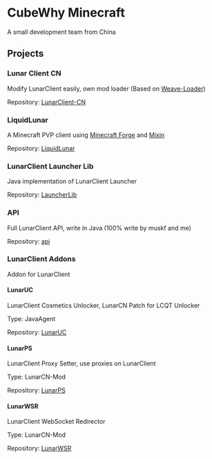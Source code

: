 # CubeWhy Minecraft

A small development team from China

## Projects

### Lunar Client CN

Modify LunarClient easily, own mod loader (Based on [Weave-Loader](https://github.com/Weave-MC))

Repository: [LunarClient-CN](https://github.com/CubeWhyMC/LunarClient-CN)

### LiquidLunar

A Minecraft PVP client using [Minecraft Forge](https://files.minecraftforge.net) and [Mixin](https://github.com/SpongePowered/Mixin/)

Repository: [LiquidLunar](https://github.com/CubeWhyMC/LiquidLunar)

### LunarClient Launcher Lib

Java implementation of LunarClient Launcher

Repository: [LauncherLib](https://github.com/CubeWhyMC/LauncherLib)

### API

Full LunarClient API, write in Java (100% write by muskf and me)

Repository: [api](https://github.com/CubeWhyMC/api)

### LunarClient Addons

Addon for LunarClient

#### LunarUC

LunarClient Cosmetics Unlocker, LunarCN Patch for LCQT Unlocker

Type: JavaAgent

Repository: [LunarUC](https://github.com/CubeWhyMC/LunarUC)

#### LunarPS

LunarClient Proxy Setter, use proxies on LunarClient

Type: LunarCN-Mod

Repository: [LunarPS](https://github.com/CubeWhyMC/LunarPS)

#### LunarWSR

LunarClient WebSocket Redirector

Type: LunarCN-Mod

Repository: [LunarWSR](https://github.com/CubeWhyMC/LunarWSR)
